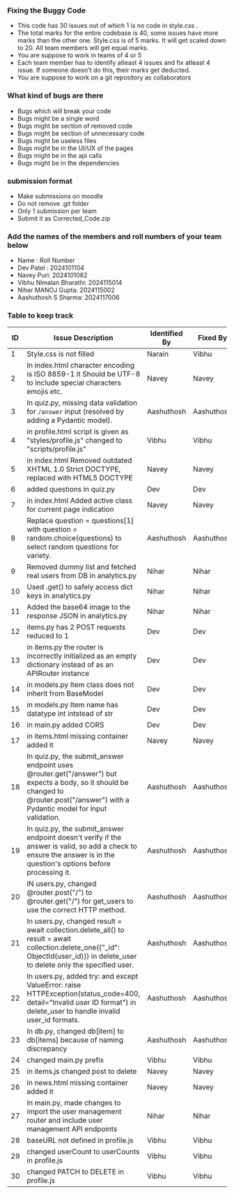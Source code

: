 ### Fixing the Buggy Code

- This code has 30 issues out of which 1 is no code in style.css . 
- The total marks for the entire codebase is 40, some issues have more marks than the other one. Style.css is of 5 marks. It will get scaled down to 20. All team members will get equal marks.
- You are suppose to work in teams of 4 or 5
- Each team member has to identify atleast 4 issues and fix atleast 4 issue. If someone doesn't do this, their marks get deducted.
- You are suppose to work on a git repository as collaborators

### What kind of bugs are there

- Bugs which will break your code
- Bugs might be a single word
- Bugs might be section of removed code
- Bugs might be section of unnecessary code
- Bugs might be useless files
- Bugs might be in the UI/UX of the pages
- Bugs might be in the api calls
- Bugs might be in the dependencies  

### submission format

- Make submissions on moodle
- Do not remove .git folder 
- Only 1 submission per team
- Submit it as Corrected_Code.zip

### Add the names of the members and roll numbers of your team below

- Name : Roll Number
- Dev Patel : 2024101104
- Navey Puri: 2024101082
- Vibhu Nimalan Bharathi: 2024115014
- Nihar MANOJ Gupta: 2024115002
- Aashuthosh S Sharma: 2024117006

### Table to keep track

| ID  | Issue Description                        | Identified By | Fixed By     |
|-----|------------------------------------------|---------------|--------------|
| 1   | Style.css is not filled                                    |         Narain |     Vibhu   |
| 2   | In index.html character encoding is ISO 8859-1 it Should be UTF-8 to include special characters emojis etc.                                        |   Navey            | Navey             |
| 3   | In quiz.py, missing data validation for `/answer` input (resolved by adding a Pydantic model).                                        | Aashuthosh             | Aashuthosh             |
| 4   | in profile.html script is given as "styles/profile.js" changed to "scripts/profile.js"                                        |  Vibhu             |   Vibhu          |
| 5   | in index.html Removed outdated XHTML 1.0 Strict DOCTYPE, replaced with HTML5 DOCTYPE                                     |       Navey        |    Navey          |
| 6   | added questions in quiz.py | Dev | Dev |
| 7   |  in index.html Added active class for current page indication                                   |      Navey         |   Navey           |
| 8   |    Replace question = questions[1] with question = random.choice(questions) to select random questions for variety.                                     |   Aashuthosh            |  Aashuthosh            |
| 9   |  Removed dummy list and fetched real users from DB in analytics.py                                    | Nihar              |   Nihar           |
| 10  |     Used .get() to safely access dict keys in analytics.py                                     |  Nihar             |  Nihar            |
| 11  |     Added the base64 image to the response JSON in analytics.py                                     |  Nihar             |  Nihar            |
| 12  | items.py has 2 POST requests reduced to 1                                         | Dev              | Dev             |
| 13  | in items.py the router is incorrectly initialized as an empty dictionary instead of as an APIRouter instance                                         | Dev              | Dev             |
| 14  | in models.py Item class does not inherit from BaseModel                                         | Dev   | Dev             |
| 15  | in models.py Item name has datatype int intstead of str                                         | Dev              | Dev             |
| 16  |  in main.py added CORS                                        | Dev              | Dev             |
| 17  |                 in items.html missing container added it                          |              Navey |       Navey      |                          Navey
| 18  |   In quiz.py, the submit_answer endpoint uses @router.get("/answer") but expects a body, so it should be changed to @router.post("/answer") with a Pydantic model for input validation.                                      |  Aashuthosh             |  Aashuthosh            |
| 19  |    In quiz.py, the submit_answer endpoint doesn't verify if the answer is valid, so add a check to ensure the answer is in the question's options before processing it.                                      |   Aashuthosh            |  Aashuthosh            |
| 20  |  IN users.py, changed @router.post("/") to @router.get("/") for get_users to use the correct HTTP method.                                        |  Aashuthosh             |  Aashuthosh            |
| 21  | In users.py, changed result = await collection.delete_all() to result = await collection.delete_one({"_id": ObjectId(user_id)}) in delete_user to delete only the specified user.                                         | Aashuthosh              |  Aashuthosh            |
| 22  | In users.py, added try: and except ValueError: raise HTTPException(status_code=400, detail="Invalid user ID format") in delete_user to handle invalid user_id formats.                                         |  Aashuthosh             |  Aashuthosh            |
| 23  |   In db.py, changed db[item] to db[items] because of naming discrepancy                                       | Aashuthosh              |  Aashuthosh            |
| 24  |    changed main.py prefix                                      |     Vibhu     |     Vibhu       |
| 25  |   in items.js changed post to delete                                       |   Navey            |    Navey          |
| 26  |    in news.html missing container added it                                      | Navey              |    Navey          |
| 27  |     In main.py, made changes to import the user management router and include user management API endpoints                                     |        Nihar       |    Nihar          |
| 28  |  baseURL not defined in profile.js                                        |    Vibhu           |       Vibhu       |
| 29  |  changed userCount to userCounts in profile.js                                        | Vibhu              |  Vibhu           |
| 30  |  changed PATCH to DELETE in profile.js                                        | Vibhu         | Vibhu             |
